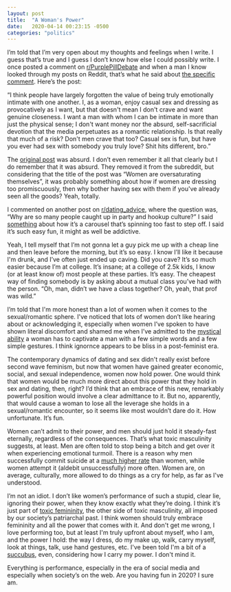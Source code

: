 ```yaml
---
layout: post
title:  "A Woman's Power"
date:   2020-04-14 00:23:15 -0500
categories: "politics"
---
```


I’m told that I’m very open about my thoughts and feelings when I write. I guess that’s true and I guess I don’t know how else I could possibly write. I once posted a comment on <a href="https://www.reddit.com/r/PurplePillDebate/" target="_blank">r/PurplePillDebate</a> and when a man I know looked through my posts on Reddit, that’s what he said about <a href="https://www.reddit.com/r/PurplePillDebate/comments/e4htnm/women_are_oversaturating_themselves/f9ermpv?utm_source=share&utm_medium=web2x" target="_blank">the specific comment</a>. Here’s the post:

“I think people have largely forgotten the value of being truly emotionally intimate with one another. I, as a woman, enjoy casual sex and dressing as provocatively as I want, but that doesn't mean I don't crave and want genuine closeness. I want a man with whom I can be intimate in more than just the physical sense; I don't want money nor the absurd, self-sacrificial devotion that the media perpetuates as a romantic relationship. Is that really that much of a risk? Don't men crave that too? Casual sex is fun, but have you ever had sex with somebody you truly love? Shit hits different, bro.”

The <a href="https://www.reddit.com/r/PurplePillDebate/comments/e4htnm/women_are_oversaturating_themselves/?utm_source=share&utm_medium=web2x" target="_blank">original post</a> was absurd. I don’t even remember it all that clearly but I do remember that it was absurd. They removed it from the subreddit, but considering that the title of the post was “Women are oversaturating themselves”, it was probably something about how if women are dressing too promiscuously, then why bother having sex with them if you've already seen all the goods? Yeah, totally.

I commented on another post on <a href="https://www.reddit.com/r/dating_advice/" target="_blank">r/dating_advice</a>, where the question was, “Why are so many people caught up in party and hookup culture?” I said <a href="https://www.reddit.com/r/dating_advice/comments/e5t36p/why_are_so_many_people_caught_up_in_party_and/f9mtc8n?utm_source=share&utm_medium=web2x" target="_blank">something</a> about how it’s a carousel that’s spinning too fast to step off. I said it’s such easy fun, it might as well be addictive. 

Yeah, I tell myself that I’m not gonna let a guy pick me up with a cheap line and then leave before the morning, but it’s so easy. I know I’ll like it because I'm drunk, and I’ve often just ended up caving. Did you cave? It’s so much easier because I’m at college. It’s insane; at a college of 2.5k kids, I know (or at least know of) most people at these parties. It’s easy. The cheapest way of finding somebody is by asking about a mutual class you’ve had with the person. “Oh, man, didn’t we have a class together? Oh, yeah, that prof was wild.”

I’m told that I'm more honest than a lot of women when it comes to the sexual/romantic sphere. I've noticed that lots of women don’t like hearing about or acknowledging it, especially when women I’ve spoken to have shown literal discomfort and shamed me when I’ve admitted to the <a href="https://open.spotify.com/track/4nmne9J3YCEdhvjTzwiAgu" target="_blank">mystical ability</a> a woman has to captivate a man with a few simple words and a few simple gestures. I think ignornce appears to be bliss in a post-feminist era.

The contemporary dynamics of dating and sex didn't really exist before second wave feminism, but now that women have gained greater economic, social, and sexual independence, women now hold power. One would think that women would be much more direct about this power that they hold in sex and dating, then, right? I’d think that an embrace of this new, remarkably powerful position would involve a clear admittance to it. But no, apparently, that would cause a woman to lose all the leverage she holds in a sexual/romantic encounter, so it seems like most wouldn’t dare do it. How unfortunate. It’s fun.

Women can’t admit to their power, and men should just hold it steady-fast eternally, regardless of the consequences. That’s what toxic masculinity suggests, at least. Men are often told to stop being a bitch and get over it when experiencing emotional turmoil. There is a reason why men successfully commit suicide at a <a href="https://www.bbc.com/future/article/20190313-why-more-men-kill-themselves-than-women" target="_blank">much higher rate</a> than women, while women attempt it (aldebit unsuccessfully) <a hef="https://www.bbc.com/future/article/20190313-why-more-men-kill-themselves-than-women" target="_blank">more often</a>. Women are, on average, culturally, more allowed to do things as a cry for help, as far as I've understood.

I’m not an idiot. I don’t like women’s performance of such a stupid, clear lie, ignoring their power, when they know exactly what they’re doing. I think it’s just part of <a href="https://www.psychologytoday.com/us/blog/sex-sexuality-and-romance/201908/toxic-femininity" target="_blank">toxic femininity</a>, the other side of toxic masculinity, all imposed by our society’s patriarchal past. I think women should truly embrace femininity and all the power that comes with it. And don't get me wrong, I love performing too, but at least I'm truly upfront about myself, who I am, and the power I hold: the way I dress, do my make up, walk, carry myself, look at things, talk, use hand gestures, etc. I've been told I'm a bit of a <a href="https://en.wikipedia.org/wiki/Succubus" target="_blank">succubus</a>, even, considering how I carry my power. I don't mind it.

Everything is performance, especially in the era of social media and especially when society’s on the web. Are you having fun in 2020? I sure am.
